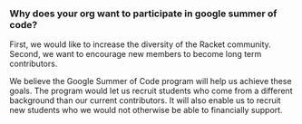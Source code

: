 ### Why does your org want to participate in google summer of code?

First, we would like to increase the diversity of the Racket community.
Second, we want to encourage new members to become long term contributors.

We believe the Google Summer of Code program will help us achieve these goals.
The program would let us recruit students who come from a different background than our current contributors.
It will also enable us to recruit new students who we would not otherwise be able to financially support.

